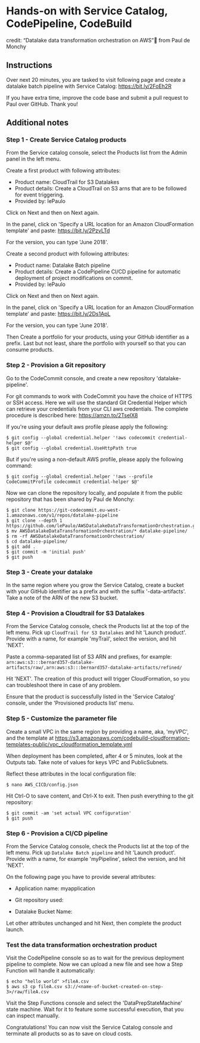 # Hands-on with Service Catalog, CodePipeline, CodeBuild

credit: “Datalake data transformation orchestration on AWS” from Paul de Monchy

## Instructions

Over next 20 minutes, you are tasked to visit following page and create a datalake
batch pipeline with Service Catalog: https://bit.ly/2FoEh2R

If you have extra time, improve the code base and submit a pull request to Paul
over GitHub. Thank you!

## Additional notes

### Step 1 - Create Service Catalog products

From the Service catalog console, select the Products list from the Admin
panel in the left menu.

Create a first product with following attributes:
* Product name: CloudTrail for S3 Datalakes
* Product details: Create a CloudTrail on S3 arns that are to be followed for event triggering.
* Provided by: lePaulo

Click on Next and then on Next again.

In the panel, click on 'Specify a URL location for an Amazon CloudFormation template'
and paste: https://bit.ly/2PzvLTd

For the version, you can type 'June 2018'.

Create a second product with following attributes:
* Product name: Datalake Batch pipeline
* Product details: Create a CodePipeline CI/CD pipeline for automatic deployment of project modifications on commit.
* Provided by: lePaulo

Click on Next and then on Next again.

In the panel, click on 'Specify a URL location for an Amazon CloudFormation template'
and paste: https://bit.ly/2Ds1ApL

For the version, you can type 'June 2018'.

Then Create a portfolio for your products, using your GitHub identifier as a prefix.
Last but not least, share the portfolio with yourself so that you can consume products.

### Step 2 - Provision a Git repository

Go to the CodeCommit console, and create a new repository 'datalake-pipeline'.

For git commands to work with CodeCommit you have the choice of HTTPS or SSH access.
Here we will use the standard Git Credential Helper which can retrieve your credentials
from your CLI aws credentials. The complete procedure is described here: https://amzn.to/2TselX8 

If you're using your default aws profile please apply the following:  

```shell
$ git config --global credential.helper '!aws codecommit credential-helper $@'
$ git config --global credential.UseHttpPath true
```

But if you're using a non-default AWS profile, please apply the following command:  

```shell
$ git config --global credential.helper '!aws --profile CodeCommitProfile codecommit credential-helper $@' 
```

Now we can clone the repository locally, and populate it from the public
repository that has been shared by Paul de Monchy:

```shell
$ git clone https://git-codecommit.eu-west-1.amazonaws.com/v1/repos/datalake-pipeline
$ git clone --depth 1 https://github.com/lePaulo/AWSDatalakeDataTransformationOrchestration.git
$ mv AWSDatalakeDataTransformationOrchestration/* datalake-pipeline/
$ rm -rf AWSDatalakeDataTransformationOrchestration/
$ cd datalake-pipeline/
$ git add .
$ git commit -m 'initial push'
$ git push
```

### Step 3 - Create your datalake

In the same region where you grow the Service Catalog, create a bucket
with your GitHub identifier as a prefix and with the suffix '-data-artifacts'.
Take a note of the ARN of the new S3 bucket.

### Step 4 - Provision a Cloudtrail for S3 Datalakes

From the Service Catalog console, check the Products list at the top of the left menu.
Pick up `CloudTrail for S3 Datalakes` and hit 'Launch product'.
Provide with a name, for example 'myTrail', select the version, and hit 'NEXT'.

Paste a comma-separated list of S3 ARN and prefixes, for example:
`arn:aws:s3:::bernard357-datalake-artifacts/raw/,arn:aws:s3:::bernard357-datalake-artifacts/refined/`

Hit 'NEXT'. The creation of this product will trigger CloudFormation, so you
can troubleshoot there in case of any problem.

Ensure that the product is successfully listed in the 'Service Catalog' console,
under the 'Provisioned products list' menu.

### Step 5 - Customize the parameter file

Create a small VPC in the same region by providing a name, aka, 'myVPC', and the template at https://s3.amazonaws.com/codebuild-cloudformation-templates-public/vpc_cloudformation_template.yml

When deployment has been completed, after 4 or 5 minutes, look at the Outputs tab.
Take note of values for keys VPC and PublicSubnets.

Reflect these attributes in the local configuration file:

```shell
$ nano AWS_CICD/config.json
```

Hit Ctrl-O to save content, and Ctrl-X to exit. Then push everything
to the git repository:

```shell
$ git commit -am 'set actual VPC configuration'
$ git push
```

### Step 6 - Provision a CI/CD pipeline

From the Service Catalog console, check the Products list at the top of the left menu.
Pick up `Datalake Batch pipeline` and hit 'Launch product'.
Provide with a name, for example 'myPipeline', select the version, and hit 'NEXT'.

On the following page you have to provide several attributes:

* Application name: myapplication

* Git repository used: <name-of-repository-created-on-step-2>

* Datalake Bucket Name: <name-of-bucket-created-on-step-3>

Let other attributes unchanged and hit Next, then complete the product launch.

### Test the data transformation orchestration product

Visit the CodePipeline console so as to wait for the previous deployment pipeline to complete.
Now we can upload a new file and see how a Step Function will handle it automatically:

```shell
$ echo "hello world" >fileA.csv
$ aws s3 cp fileA.csv s3://<name-of-bucket-created-on-step-3>/raw/fileA.csv
```

Visit the Step Functions console and select the 'DataPrepStateMachine' state machine.
Wait for it to feature some successful execution, that you can inspect manually.

Congratulations! You can now visit the Service Catalog console and terminate all
products so as to save on cloud costs.
